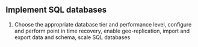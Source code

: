 ## Implement SQL databases

1. Choose the appropriate database tier and performance level, configure and perform point in time recovery, enable geo-replication, import and export data and schema, scale SQL databases